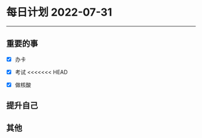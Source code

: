 #  每日计划 2022-07-31
---
## 重要的事
- [x]  办卡
- [x]  考试
<<<<<<< HEAD
- [x] 做核酸





## 提升自己

  



## 其他









